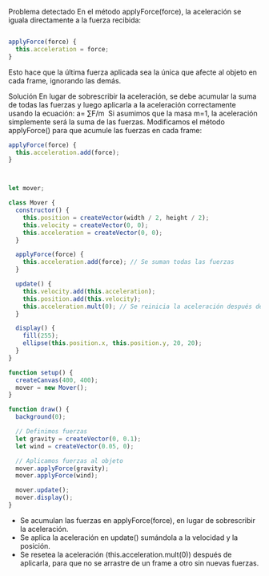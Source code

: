 Problema detectado
En el método applyForce(force), la aceleración se iguala directamente a la fuerza recibida:


```javascript

applyForce(force) {
  this.acceleration = force;
}

```
Esto hace que la última fuerza aplicada sea la única que afecte al objeto en cada frame, ignorando las demás.

Solución
En lugar de sobrescribir la aceleración, se debe acumular la suma de todas las fuerzas y luego aplicarla a la aceleración correctamente usando la ecuación:
a= ∑F/m
​
Si asumimos que la masa m=1, la aceleración simplemente será la suma de las fuerzas. Modificamos el método applyForce() para que acumule las fuerzas en cada frame:

```javascript
applyForce(force) {
  this.acceleration.add(force);
}
```

```javascript


let mover;

class Mover {
  constructor() {
    this.position = createVector(width / 2, height / 2);
    this.velocity = createVector(0, 0);
    this.acceleration = createVector(0, 0);
  }

  applyForce(force) {
    this.acceleration.add(force); // Se suman todas las fuerzas
  }

  update() {
    this.velocity.add(this.acceleration);
    this.position.add(this.velocity);
    this.acceleration.mult(0); // Se reinicia la aceleración después de aplicarla
  }

  display() {
    fill(255);
    ellipse(this.position.x, this.position.y, 20, 20);
  }
}

function setup() {
  createCanvas(400, 400);
  mover = new Mover();
}

function draw() {
  background(0);

  // Definimos fuerzas
  let gravity = createVector(0, 0.1);
  let wind = createVector(0.05, 0);

  // Aplicamos fuerzas al objeto
  mover.applyForce(gravity);
  mover.applyForce(wind);

  mover.update();
  mover.display();
}

```
- Se acumulan las fuerzas en applyForce(force), en lugar de sobrescribir la aceleración.
- Se aplica la aceleración en update() sumándola a la velocidad y la posición.
- Se resetea la aceleración (this.acceleration.mult(0)) después de aplicarla, para que no se arrastre de un frame a otro sin nuevas fuerzas.
